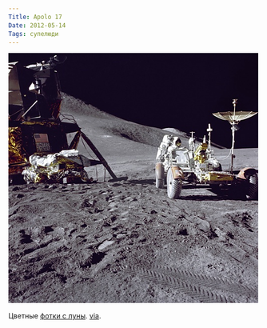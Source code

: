 ```yaml
---
Title: Apolo 17
Date: 2012-05-14
Tags: супелюди
---
```


![appolo17.jpg](images/appolo17.jpg)

Цветные [фотки c луны](http://especiales.lainformacion.com/ciencia/apolo-zoom). [via](http://mi3ch.livejournal.com/2090451.html).